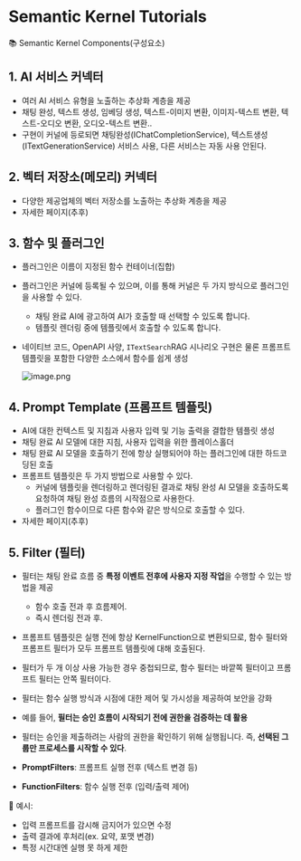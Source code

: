 ﻿# Semantic Kernel Tutorials

📚 Semantic Kernel Components(구성요소)
## 1. AI 서비스 커넥터

- 여러 AI 서비스 유형을 노출하는 추상화 계층을 제공
- 채팅 완성, 텍스트 생성, 임베딩 생성, 텍스트-이미지 변환, 이미지-텍스트 변환, 텍스트-오디오 변환, 오디오-텍스트 변환..
- 구현이 커널에 등로되면 채팅완성(IChatCompletionService), 텍스트생성(ITextGenerationService) 서비스 사용, 다른 서비스는 자동 사용 안된다.

## 2. 벡터 저장소(메모리) 커넥터

- 다양한 제공업체의 벡터 저장소를 노출하는 추상화 계층을 제공
- 자세한 페이지(추후)
## 3. 함수 및 플러그인

- 플러그인은 이름이 지정된 함수 컨테이너(집합)
- 플러그인은 커널에 등록될 수 있으며, 이를 통해 커널은 두 가지 방식으로 플러그인을 사용할 수 있다.
    - 채팅 완료 AI에 광고하여 AI가 호출할 때 선택할 수 있도록 합니다.
    - 템플릿 렌더링 중에 템플릿에서 호출할 수 있도록 합니다.
- 네이티브 코드, OpenAPI 사양, `ITextSearch`RAG 시나리오 구현은 물론 프롬프트 템플릿을 포함한 다양한 소스에서 함수를 쉽게 생성
    
    ![image.png](attachment:0c77657b-ad50-4e75-81cd-5244c980f193:image.png)

## 4. Prompt Template (프롬프트 템플릿)

- AI에 대한 컨텍스트 및 지침과 사용자 입력 및 기능 출력을 결합한 템플릿 생성
- 채팅 완료 AI 모델에 대한 지침, 사용자 입력을 위한 플레이스홀더
- 채팅 완료 AI 모델을 호출하기 전에 항상 실행되어야 하는 플러그인에 대한 하드코딩된 호출
- 프롬프트 템플릿은 두 가지 방법으로 사용할 수 있다.
    - 커널에 템플릿을 렌더링하고 렌더링된 결과로 채팅 완성 AI 모델을 호출하도록 요청하여 채팅 완성 흐름의 시작점으로 사용한다.
    - 플러그인 함수이므로 다른 함수와 같은 방식으로 호출할 수 있다.
- 자세한 페이지(추후)

## **5. Filter (필터)**

- 필터는 채팅 완료 흐름 중 **특정 이벤트 전후에 사용자 지정 작업**을 수행할 수 있는 방법을 제공
    - 함수 호출 전과 후 흐름제어.
    - 즉시 렌더링 전과 후.
- 프롬프트 템플릿은 실행 전에 항상 KernelFunction으로 변환되므로, 함수 필터와 프롬프트 필터가 모두 프롬프트 템플릿에 대해 호출된다.
- 필터가 두 개 이상 사용 가능한 경우 중첩되므로, 함수 필터는 바깥쪽 필터이고 프롬프트 필터는 안쪽 필터이다.


- 필터는 함수 실행 방식과 시점에 대한 제어 및 가시성을 제공하여 보안을 강화
- 예를 들어, **필터는 승인 흐름이 시작되기 전에 권한을 검증하는 데 활용**
- 필터는 승인을 제출하려는 사람의 권한을 확인하기 위해 실행됩니다. 즉, **선택된 그룹만 프로세스를 시작할 수 있다**.



- **PromptFilters**: 프롬프트 실행 전후 (텍스트 변경 등)
- **FunctionFilters**: 함수 실행 전후 (입력/출력 제어)

🧪 예시:

- 입력 프롬프트를 감시해 금지어가 있으면 수정
- 출력 결과에 후처리(ex. 요약, 포맷 변경)
- 특정 시간대엔 실행 못 하게 제한